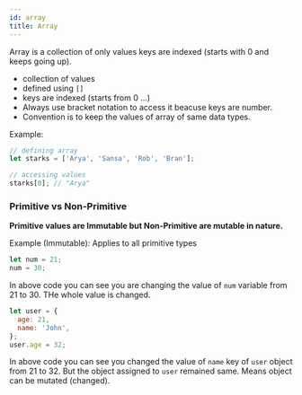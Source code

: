 ```yaml
---
id: array
title: Array
---
```


Array is a collection of only values keys are indexed (starts with 0 and keeps going up).

- collection of values
- defined using `[]`
- keys are indexed (starts from 0 ...)
- Always use bracket notation to access it beacuse keys are number.
- Convention is to keep the values of array of same data types.

Example:

```js
// defining array
let starks = ['Arya', 'Sansa', 'Rob', 'Bran'];

// accessing values
starks[0]; // "Arya"
```

### Primitive vs Non-Primitive

**Primitive values are Immutable but Non-Primitive are mutable in nature.**

Example (Immutable): Applies to all primitive types

```js
let num = 21;
num = 30;
```

In above code you can see you are changing the value of `num` variable from 21 to 30. THe whole value is changed.

```js
let user = {
  age: 21,
  name: 'John',
};
user.age = 32;
```

In above code you can see you changed the value of `name` key of `user` object from 21 to 32. But the object assigned to `user` remained same. Means object can be mutated (changed).

